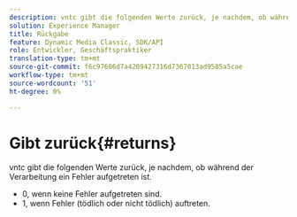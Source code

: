 ```yaml
---
description: vntc gibt die folgenden Werte zurück, je nachdem, ob während der Verarbeitung ein Fehler aufgetreten ist.
solution: Experience Manager
title: Rückgabe
feature: Dynamic Media Classic, SDK/API
role: Entwickler, Geschäftspraktiker
translation-type: tm+mt
source-git-commit: f6c97606d7a4209427316d7367013ad9585a5cae
workflow-type: tm+mt
source-wordcount: '51'
ht-degree: 0%

---
```



# Gibt zurück{#returns}

vntc gibt die folgenden Werte zurück, je nachdem, ob während der Verarbeitung ein Fehler aufgetreten ist.

* 0, wenn keine Fehler aufgetreten sind.
* 1, wenn Fehler (tödlich oder nicht tödlich) auftreten.

